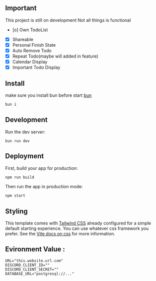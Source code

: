 
## Important

This project is still on development
Not all things is functional

- [o] Own TodoList
- [x] Shareable
- [x] Personal Finish State
- [x] Auto Remove Todo
- [x] Repeat Todo(maybe will added in feature)
- [x] Calendar Display
- [x] Important Todo Display

## Install

make sure you install bun before start [bun](https://bun.sh)

```sh
bun i
```

## Development

Run the dev server:

```shellscript
bun run dev
```

## Deployment

First, build your app for production:

```sh
npm run build
```

Then run the app in production mode:

```sh
npm start
```

## Styling

This template comes with [Tailwind CSS](https://tailwindcss.com/) already configured for a simple default starting experience. You can use whatever css framework you prefer. See the [Vite docs on css](https://vitejs.dev/guide/features.html#css) for more information.

## Evironment Value :

```env
URL="this.website.url.com"
DISCORD_CLIENT_ID=""
DISCORD_CLIENT_SECRET=""
DATABASE_URL="postgresql://..."
```